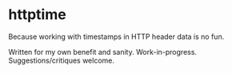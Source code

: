 httptime
=======
Because working with timestamps in HTTP header data is no fun.  

Written for my own benefit and sanity. Work-in-progress. Suggestions/critiques welcome.
